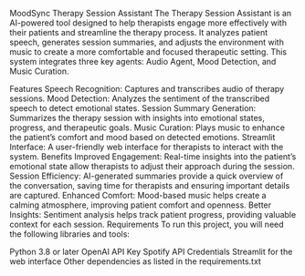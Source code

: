 MoodSync
Therapy Session Assistant
The Therapy Session Assistant is an AI-powered tool designed to help therapists engage more effectively with their patients and streamline the therapy process. It analyzes patient speech, generates session summaries, and adjusts the environment with music to create a more comfortable and focused therapeutic setting. This system integrates three key agents: Audio Agent, Mood Detection, and Music Curation.

Features
Speech Recognition: Captures and transcribes audio of therapy sessions.
Mood Detection: Analyzes the sentiment of the transcribed speech to detect emotional states.
Session Summary Generation: Summarizes the therapy session with insights into emotional states, progress, and therapeutic goals.
Music Curation: Plays music to enhance the patient’s comfort and mood based on detected emotions.
Streamlit Interface: A user-friendly web interface for therapists to interact with the system.
Benefits
Improved Engagement: Real-time insights into the patient’s emotional state allow therapists to adjust their approach during the session.
Session Efficiency: AI-generated summaries provide a quick overview of the conversation, saving time for therapists and ensuring important details are captured.
Enhanced Comfort: Mood-based music helps create a calming atmosphere, improving patient comfort and openness.
Better Insights: Sentiment analysis helps track patient progress, providing valuable context for each session.
Requirements
To run this project, you will need the following libraries and tools:

Python 3.8 or later
OpenAI API Key
Spotify API Credentials
Streamlit for the web interface
Other dependencies as listed in the requirements.txt
